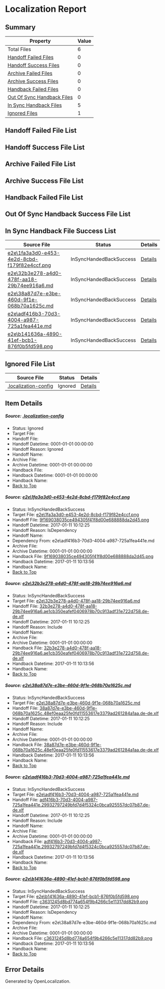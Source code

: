 # <a name='report-top'></a> Localization Report

## Summary
 Property | Value 
 -------- | ----- 
 Total Files | 6
[ Handoff Failed Files ](#handoff-failed-list)| 0
[ Handoff Success Files ](#handoff-success-list)| 0
[ Archive Failed Files ](#archive-failed-list)| 0
[ Archive Success Files ](#archive-success-list)| 0
[ Handback Failed Files ](#handback-failed-list)| 0
[ Out Of Sync Handback Files ](#outofsync-handback-success-list)| 0
[ In Sync Handback Files ](#insync-handback-success-list)| 5
[ Ignored Files ](#ignored-list)| 1

## <a name='handoff-failed-list'></a> Handoff Failed File List

## <a name='handoff-success-list'></a> Handoff Success File List

## <a name='archive-failed-list'></a> Archive Failed File List

## <a name='archive-success-list'></a> Archive Success File List

## <a name='handback-failed-list'></a> Handback Failed File List

## <a name='outofsync-handback-success-list'></a> Out Of Sync Handback Success File List

## <a name='insync-handback-success-list'></a> In Sync Handback File Success List
 Source File | Status | Details 
 ----------- | ------ | ------- 
 [e2e\1fa3a3d0-e453-4e2d-8cbd-f179f82e4ccf.png](https://github.com/OpenLocalizationTestOrg/ol-test0/blob/d11eebe32283234b0099d5144cb770a83a799211/e2e/1fa3a3d0-e453-4e2d-8cbd-f179f82e4ccf.png) | InSyncHandedBackSuccess | [Details](#9f169038035ce494305f41f8d00e688888da2d451)
 [e2e\32b3e278-a4d0-478f-aa18-29b74ee916a6.md](https://github.com/OpenLocalizationTestOrg/ol-test0/blob/d11eebe32283234b0099d5144cb770a83a799211/e2e/32b3e278-a4d0-478f-aa18-29b74ee916a6.md) | InSyncHandedBackSuccess | [Details](#4a7eee885db70b2c0129130f3b1d38afd1b505fb2)
 [e2e\38a87d7e-e3be-460d-9f1e-068b70a1625c.md](https://github.com/OpenLocalizationTestOrg/ol-test0/blob/d11eebe32283234b0099d5144cb770a83a799211/e2e/38a87d7e-e3be-460d-9f1e-068b70a1625c.md) | InSyncHandedBackSuccess | [Details](#64473e82d32b9bd16d4caabf04366fac22406ca63)
 [e2e\adf416b3-70d3-4004-a987-725a1fea441e.md](https://github.com/OpenLocalizationTestOrg/ol-test0/blob/d11eebe32283234b0099d5144cb770a83a799211/e2e/adf416b3-70d3-4004-a987-725a1fea441e.md) | InSyncHandedBackSuccess | [Details](#550057e2fe8e46bc181977a43481398256aa0ac34)
 [e2e\b141636a-4890-41ef-bcb1-876f0b5fd598.png](https://github.com/OpenLocalizationTestOrg/ol-test0/blob/d11eebe32283234b0099d5144cb770a83a799211/e2e/b141636a-4890-41ef-bcb1-876f0b5fd598.png) | InSyncHandedBackSuccess | [Details](#c3631245d8bd774a654f9b4266c5e11317dd82b95)

## <a name='ignored-list'></a> Ignored File List
 Source File | Status | Details 
 ----------- | ------ | ------- 
 [.localization-config](https://github.com/OpenLocalizationTestOrg/ol-test0/blob/d11eebe32283234b0099d5144cb770a83a799211/.localization-config) | Ignored | [Details](#cb0632cf59c1387fc1742bfb9fa3c47f87e2e5c90)

## Item Details
##### <a name='cb0632cf59c1387fc1742bfb9fa3c47f87e2e5c90'></a> Source: [.localization-config](https://github.com/OpenLocalizationTestOrg/ol-test0/blob/d11eebe32283234b0099d5144cb770a83a799211/.localization-config)
* Status: Ignored
* Target File: 
* Handoff File: 
* Handoff Datetime: 0001-01-01 00:00:00
* Handoff Reason: Ignored
* Handoff Name: 
* Archive File: 
* Archive Datetime: 0001-01-01 00:00:00
* Handback File: 
* Handback Datetime: 0001-01-01 00:00:00
* Handback Name: 
* [Back to Top](#report-top)

##### <a name='9f169038035ce494305f41f8d00e688888da2d451'></a> Source: [e2e\1fa3a3d0-e453-4e2d-8cbd-f179f82e4ccf.png](https://github.com/OpenLocalizationTestOrg/ol-test0/blob/d11eebe32283234b0099d5144cb770a83a799211/e2e/1fa3a3d0-e453-4e2d-8cbd-f179f82e4ccf.png)
* Status: InSyncHandedBackSuccess
* Target File: [e2e\1fa3a3d0-e453-4e2d-8cbd-f179f82e4ccf.png](https://github.com/OpenLocalizationTestOrg/ol-test0-dede/blob/0858c82c32e93d8cda4f75c22ee05d6a008392cc/e2e/1fa3a3d0-e453-4e2d-8cbd-f179f82e4ccf.png)
* Handoff File: [9f169038035ce494305f41f8d00e688888da2d45.png](https://github.com/OpenLocalizationTestOrg/ol-test0-handoff/blob/bd25c066d0acf989254a0e0fdb2fc3023773b2e8/ol-handoff/OpenLocalizationTestOrg/ol-test0-dede/shujia/ht/9f169038035ce494305f41f8d00e688888da2d45.png)
* Handoff Datetime: 2017-01-11 10:12:25
* Handoff Reason: IsDependency
* Handoff Name: 
* Dependency From: e2e\adf416b3-70d3-4004-a987-725a1fea441e.md
* Archive File: 
* Archive Datetime: 0001-01-01 00:00:00
* Handback File: [9f169038035ce494305f41f8d00e688888da2d45.png](https://github.com/OpenLocalizationTestOrg/ol-test0-handback/blob/0c0080c264e2540237f6e96610647b9123a2bb09/ol-handback/OpenLocalizationTestOrg/ol-test0-dede/shujia/ht/9f169038035ce494305f41f8d00e688888da2d45.png)
* Handback Datetime: 2017-01-11 10:13:56
* Handback Name: 
* [Back to Top](#report-top)

##### <a name='4a7eee885db70b2c0129130f3b1d38afd1b505fb2'></a> Source: [e2e\32b3e278-a4d0-478f-aa18-29b74ee916a6.md](https://github.com/OpenLocalizationTestOrg/ol-test0/blob/d11eebe32283234b0099d5144cb770a83a799211/e2e/32b3e278-a4d0-478f-aa18-29b74ee916a6.md)
* Status: InSyncHandedBackSuccess
* Target File: [e2e\32b3e278-a4d0-478f-aa18-29b74ee916a6.md](https://github.com/OpenLocalizationTestOrg/ol-test0-dede/blob/0858c82c32e93d8cda4f75c22ee05d6a008392cc/e2e/32b3e278-a4d0-478f-aa18-29b74ee916a6.md)
* Handoff File: [32b3e278-a4d0-478f-aa18-29b74ee916a6.ae1cb350eafef0406978b70c913adf31e722d758.de-de.xlf](https://github.com/OpenLocalizationTestOrg/ol-test0-handoff/blob/bd25c066d0acf989254a0e0fdb2fc3023773b2e8/ol-handoff/OpenLocalizationTestOrg/ol-test0-dede/shujia/ht/32b3e278-a4d0-478f-aa18-29b74ee916a6.ae1cb350eafef0406978b70c913adf31e722d758.de-de.xlf)
* Handoff Datetime: 2017-01-11 10:12:25
* Handoff Reason: Include
* Handoff Name: 
* Archive File: 
* Archive Datetime: 0001-01-01 00:00:00
* Handback File: [32b3e278-a4d0-478f-aa18-29b74ee916a6.ae1cb350eafef0406978b70c913adf31e722d758.de-de.xlf](https://github.com/OpenLocalizationTestOrg/ol-test0-handback/blob/0c0080c264e2540237f6e96610647b9123a2bb09/ol-handback/OpenLocalizationTestOrg/ol-test0-dede/shujia/ht/32b3e278-a4d0-478f-aa18-29b74ee916a6.ae1cb350eafef0406978b70c913adf31e722d758.de-de.xlf)
* Handback Datetime: 2017-01-11 10:13:56
* Handback Name: 
* [Back to Top](#report-top)

##### <a name='64473e82d32b9bd16d4caabf04366fac22406ca63'></a> Source: [e2e\38a87d7e-e3be-460d-9f1e-068b70a1625c.md](https://github.com/OpenLocalizationTestOrg/ol-test0/blob/d11eebe32283234b0099d5144cb770a83a799211/e2e/38a87d7e-e3be-460d-9f1e-068b70a1625c.md)
* Status: InSyncHandedBackSuccess
* Target File: [e2e\38a87d7e-e3be-460d-9f1e-068b70a1625c.md](https://github.com/OpenLocalizationTestOrg/ol-test0-dede/blob/0858c82c32e93d8cda4f75c22ee05d6a008392cc/e2e/38a87d7e-e3be-460d-9f1e-068b70a1625c.md)
* Handoff File: [38a87d7e-e3be-460d-9f1e-068b70a1625c.48ef0eaa25fe0fd11553617e3379ad261284a1aa.de-de.xlf](https://github.com/OpenLocalizationTestOrg/ol-test0-handoff/blob/bd25c066d0acf989254a0e0fdb2fc3023773b2e8/ol-handoff/OpenLocalizationTestOrg/ol-test0-dede/shujia/ht/38a87d7e-e3be-460d-9f1e-068b70a1625c.48ef0eaa25fe0fd11553617e3379ad261284a1aa.de-de.xlf)
* Handoff Datetime: 2017-01-11 10:12:25
* Handoff Reason: Include
* Handoff Name: 
* Archive File: 
* Archive Datetime: 0001-01-01 00:00:00
* Handback File: [38a87d7e-e3be-460d-9f1e-068b70a1625c.48ef0eaa25fe0fd11553617e3379ad261284a1aa.de-de.xlf](https://github.com/OpenLocalizationTestOrg/ol-test0-handback/blob/0c0080c264e2540237f6e96610647b9123a2bb09/ol-handback/OpenLocalizationTestOrg/ol-test0-dede/shujia/ht/38a87d7e-e3be-460d-9f1e-068b70a1625c.48ef0eaa25fe0fd11553617e3379ad261284a1aa.de-de.xlf)
* Handback Datetime: 2017-01-11 10:13:56
* Handback Name: 
* [Back to Top](#report-top)

##### <a name='550057e2fe8e46bc181977a43481398256aa0ac34'></a> Source: [e2e\adf416b3-70d3-4004-a987-725a1fea441e.md](https://github.com/OpenLocalizationTestOrg/ol-test0/blob/d11eebe32283234b0099d5144cb770a83a799211/e2e/adf416b3-70d3-4004-a987-725a1fea441e.md)
* Status: InSyncHandedBackSuccess
* Target File: [e2e\adf416b3-70d3-4004-a987-725a1fea441e.md](https://github.com/OpenLocalizationTestOrg/ol-test0-dede/blob/0858c82c32e93d8cda4f75c22ee05d6a008392cc/e2e/adf416b3-70d3-4004-a987-725a1fea441e.md)
* Handoff File: [adf416b3-70d3-4004-a987-725a1fea441e.29932797249bfd7d4f5324c0bca925557dc07b87.de-de.xlf](https://github.com/OpenLocalizationTestOrg/ol-test0-handoff/blob/bd25c066d0acf989254a0e0fdb2fc3023773b2e8/ol-handoff/OpenLocalizationTestOrg/ol-test0-dede/shujia/ht/adf416b3-70d3-4004-a987-725a1fea441e.29932797249bfd7d4f5324c0bca925557dc07b87.de-de.xlf)
* Handoff Datetime: 2017-01-11 10:12:25
* Handoff Reason: Include
* Handoff Name: 
* Archive File: 
* Archive Datetime: 0001-01-01 00:00:00
* Handback File: [adf416b3-70d3-4004-a987-725a1fea441e.29932797249bfd7d4f5324c0bca925557dc07b87.de-de.xlf](https://github.com/OpenLocalizationTestOrg/ol-test0-handback/blob/0c0080c264e2540237f6e96610647b9123a2bb09/ol-handback/OpenLocalizationTestOrg/ol-test0-dede/shujia/ht/adf416b3-70d3-4004-a987-725a1fea441e.29932797249bfd7d4f5324c0bca925557dc07b87.de-de.xlf)
* Handback Datetime: 2017-01-11 10:13:56
* Handback Name: 
* [Back to Top](#report-top)

##### <a name='c3631245d8bd774a654f9b4266c5e11317dd82b95'></a> Source: [e2e\b141636a-4890-41ef-bcb1-876f0b5fd598.png](https://github.com/OpenLocalizationTestOrg/ol-test0/blob/d11eebe32283234b0099d5144cb770a83a799211/e2e/b141636a-4890-41ef-bcb1-876f0b5fd598.png)
* Status: InSyncHandedBackSuccess
* Target File: [e2e\b141636a-4890-41ef-bcb1-876f0b5fd598.png](https://github.com/OpenLocalizationTestOrg/ol-test0-dede/blob/0858c82c32e93d8cda4f75c22ee05d6a008392cc/e2e/b141636a-4890-41ef-bcb1-876f0b5fd598.png)
* Handoff File: [c3631245d8bd774a654f9b4266c5e11317dd82b9.png](https://github.com/OpenLocalizationTestOrg/ol-test0-handoff/blob/bd25c066d0acf989254a0e0fdb2fc3023773b2e8/ol-handoff/OpenLocalizationTestOrg/ol-test0-dede/shujia/ht/c3631245d8bd774a654f9b4266c5e11317dd82b9.png)
* Handoff Datetime: 2017-01-11 10:12:25
* Handoff Reason: IsDependency
* Handoff Name: 
* Dependency From: e2e\38a87d7e-e3be-460d-9f1e-068b70a1625c.md
* Archive File: 
* Archive Datetime: 0001-01-01 00:00:00
* Handback File: [c3631245d8bd774a654f9b4266c5e11317dd82b9.png](https://github.com/OpenLocalizationTestOrg/ol-test0-handback/blob/0c0080c264e2540237f6e96610647b9123a2bb09/ol-handback/OpenLocalizationTestOrg/ol-test0-dede/shujia/ht/c3631245d8bd774a654f9b4266c5e11317dd82b9.png)
* Handback Datetime: 2017-01-11 10:13:56
* Handback Name: 
* [Back to Top](#report-top)


## Error Details

Generated by OpenLocalization.
